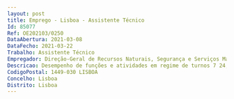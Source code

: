 ```yaml
--- 
layout: post
title: Emprego - Lisboa - Assistente Técnico
Id: 85077
Ref: OE202103/0250
DataAbertura: 2021-03-08
DataFecho: 2021-03-22
Trabalho: Assistente Técnico
Empregador: Direção-Geral de Recursos Naturais, Segurança e Serviços Marítimos
Descricao: Desempenho de funções e atividades em regime de turnos 7 24, no âmbito das competências definidas na alínea b) do art.º 17º do Despacho n.º 9353 2019 16 janeiro, e no que se aplicar no âmbito de atuação da Divisão de Inspeção e Controlo Centro de Controlo e Vigilância da Pesca.
CodigoPostal: 1449-030 LISBOA
Concelho: Lisboa
Distrito: Lisboa
--- 
```

